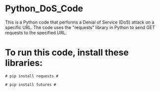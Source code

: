 # Python_DoS_Code
This is a Python code that performs a Denial of Service (DoS) attack on a specific URL. The code uses the "requests" library in Python to send GET requests to the specified URL.
# To run this code, install these libraries: #
    # pip install requests #
    
    # pip install futures #
